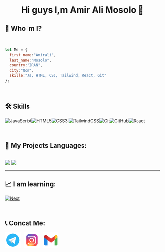 <h1 align="center">Hi guys I,m Amir Ali Mosolo 👋</h1>


<h2>🤔 Who Im I?</h2>

<br />

```javascript
let Me = {
  first_name:"Amirali",
  last_name:"Mosolo",
  country:"IRAN",
  city:"Qom",
  skille:"Js, HTML, CSS, Tailwind, React, Git"
};
```
<br />

## 🛠 Skills


<div align="">
  
  ![JavaScript](https://img.shields.io/badge/javascript-%23323330.svg?style=for-the-badge&logo=javascript&logoColor=%23F7DF1E)![HTML5](https://img.shields.io/badge/html5-%23E34F26.svg?style=for-the-badge&logo=html5&logoColor=white)![CSS3](https://img.shields.io/badge/css3-%231572B6.svg?style=for-the-badge&logo=css3&logoColor=white)	![TailwindCSS](https://img.shields.io/badge/tailwindcss-%2338B2AC.svg?style=for-the-badge&logo=tailwind-css&logoColor=white)![Git](https://img.shields.io/badge/git-%23F05033.svg?style=for-the-badge&logo=git&logoColor=white)![GitHub](https://img.shields.io/badge/github-%23121011.svg?style=for-the-badge&logo=github&logoColor=white)![React](https://img.shields.io/badge/react-%2320232a.svg?style=for-the-badge&logo=react&logoColor=%2361DAFB)
</div>

<br />

<h2>🔧 My Projects Languages:</h2>

<br />

<a>
  <img src="https://github-readme-stats.vercel.app/api?username=amirali-stu&show_icons=true&theme=dark" />
  <img src="https://github-readme-stats.vercel.app/api/top-langs/?username=amirali-stu" />
</a>


----------

<h2>📈 I am learning:</h2>

<div>
<!--   <img width="100px" height="100px" align="center" src="[https://camo.githubusercontent.com/c3635f27439ecdb…f49636f6e5f6461726b5f6261636b67726f756e642e706e67](https://www.google.com/url?sa=i&url=https%3A%2F%2Fgithub.com%2Fnextjs&psig=AOvVaw3Ei6PzQUBBigLmkZPHqpfv&ust=1755809265820000&source=images&cd=vfe&opi=89978449&ved=0CBUQjRxqFwoTCIDS4a-hmo8DFQAAAAAdAAAAABAE)" /> -->

[![Next](https://github.com/jalbertsr/logo-badge-images/blob/master/img/rsz_nextjs.png?raw=true)](https://zeit.co/)


  
</div>


<br />


<h2>📞 Concat Me:</h2>

  <a href="https://t.me/AmiraLizzz"><img height="50px" width="50px" src="https://github.com/amirali-stu/amirali-stu/blob/main/icons8-telegram-96.png?raw=true" alt="telegram" /></a>
  &nbsp;
  <a href=""><img height="50px" width="50px" src="https://github.com/amirali-stu/amirali-stu/blob/main/icons8-instagram-96.png?raw=true" alt="Instagram" /></a>
  &nbsp;
  <a href=""><img height="50px" width="50px" src="https://github.com/amirali-stu/amirali-stu/blob/main/icons8-gmail-96.png?raw=true" alt="gmail" /></a>


<br />

